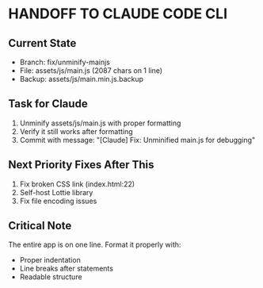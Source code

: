 ﻿# HANDOFF TO CLAUDE CODE CLI

## Current State
- Branch: fix/unminify-mainjs
- File: assets/js/main.js (2087 chars on 1 line)
- Backup: assets/js/main.min.js.backup

## Task for Claude
1. Unminify assets/js/main.js with proper formatting
2. Verify it still works after formatting
3. Commit with message: "[Claude] Fix: Unminified main.js for debugging"

## Next Priority Fixes After This
1. Fix broken CSS link (index.html:22)
2. Self-host Lottie library
3. Fix file encoding issues

## Critical Note
The entire app is on one line. Format it properly with:
- Proper indentation
- Line breaks after statements
- Readable structure
